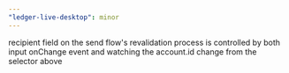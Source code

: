 ```yaml
---
"ledger-live-desktop": minor
---
```


recipient field on the send flow's revalidation process is controlled by both input onChange event and watching the account.id change from the selector above
